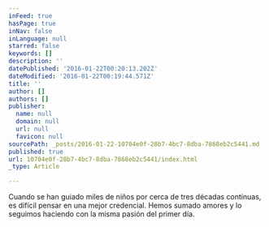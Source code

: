 ```yaml
---
inFeed: true
hasPage: true
inNav: false
inLanguage: null
starred: false
keywords: []
description: ''
datePublished: '2016-01-22T00:20:13.202Z'
dateModified: '2016-01-22T00:19:44.571Z'
title: ''
author: []
authors: []
publisher:
  name: null
  domain: null
  url: null
  favicon: null
sourcePath: _posts/2016-01-22-10704e0f-28b7-4bc7-8dba-7868eb2c5441.md
published: true
url: 10704e0f-28b7-4bc7-8dba-7868eb2c5441/index.html
_type: Article

---
```

Cuando se han guiado miles de niños por cerca de tres décadas continuas, es difícil pensar en una mejor credencial. Hemos sumado amores y lo seguimos haciendo con la misma pasión del primer día.